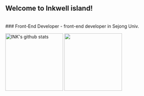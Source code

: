 ## Welcome to Inkwell island!
<br>
### Front-End Developer
- front-end developer in Sejong Univ.
<br>

<!--
**INKmin9/INKmin9** is a ✨ _special_ ✨ repository because its `README.md` (this file) appears on your GitHub profile.

Here are some ideas to get you started:

- 🔭 I’m currently working on ...
- 🌱 I’m currently learning ...
- 👯 I’m looking to collaborate on ...
- 🤔 I’m looking for help with ...
- 💬 Ask me about ...
- 📫 How to reach me: ...
- 😄 Pronouns: ...
- ⚡ Fun fact: ...
-->

<a href="https://github.com/INKmin9"><img align="center" style="height:180px" src="https://github-readme-stats.vercel.app/api?username=INKmin9&show_icons=true&include_all_commits=true&theme=nord&hide_border=true" alt="INK's github stats" /></a>
<a href="https://github.com/INKmin9"><img align="center" style="height:180px" src="https://github-readme-stats.vercel.app/api/top-langs/?username=INKmin9&layout=compact&theme=nord&hide_border=true" /></a> 

